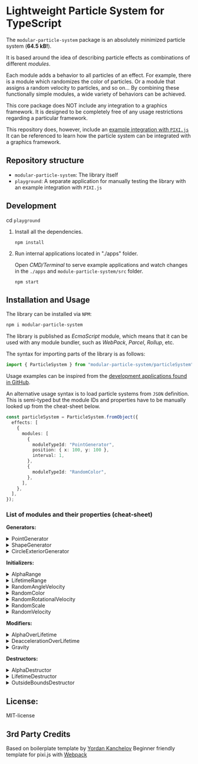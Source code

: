 <!---
This README is displayed in the front page of GitHub page
--->

# Lightweight Particle System for TypeScript

The `modular-particle-system` package is an absolutely minimized particle system (**64.5 kB!**).

It is based around the idea of describing particle effects as combinations of different _modules_.

Each module adds a behavior to all particles of an effect.
For example, there is a module which randomizes the color of particles.
Or a module that assigns a random velocity to particles, and so on...
By combining these functionally simple modules, a wide variety of behaviors can be achieved.

This core package does NOT include any integration to a graphics framework.
It is designed to be completely free of any usage restrictions regarding a particular framework.

This repository does, however, include an [example integration with `PIXI.js`](https://github.com/Risto-Paasivirta/ParticleSystem/tree/nk/singleplayer/playground/apps/helpers/renderer/renderer.ts)
It can be referenced to learn how the particle system can be integrated with a graphics framework.

## Repository structure

- `modular-particle-system`: The library itself
- `playground`: A separate application for manually testing the library with an example integration with `PIXI.js`

## Development

cd `playground`

1. Install all the dependencies.

   ```
   npm install
   ```

2. Run internal applications located in "./apps" folder.

   Open _CMD/Terminal_ to serve example applications and watch changes in the `./apps` and `module-particle-system/src` folder.

   ```
   npm start
   ```

## Installation and Usage

The library can be installed via `NPM`:

```bash
npm i modular-particle-system
```

The library is published as _EcmaScript_ module, which means that it can be used with any module bundler, such as _WebPack_, _Parcel_, _Rollup_, etc.

The syntax for importing parts of the library is as follows:

```js
import { ParticleSystem } from "modular-particle-system/particleSystem";
```

Usage examples can be inspired from the [development applications found in GitHub](https://github.com/Risto-Paasivirta/ParticleSystem/tree/nk/singleplayer/playground/apps).

An alternative usage syntax is to load particle systems from `JSON` definition.
This is semi-typed but the module IDs and properties have to be manually looked up from the cheat-sheet below.

```ts
const particleSystem = ParticleSystem.fromObject({
  effects: [
    {
      modules: [
        {
          moduleTypeId: "PointGenerator",
          position: { x: 100, y: 100 },
          interval: 1,
        },
        {
          moduleTypeId: "RandomColor",
        },
      ],
    },
  ],
});
```

### List of modules and their properties (cheat-sheet)

**Generators:**

<details><summary>PointGenerator</summary>

   - `interval: number`
   - `position: Position`

</details>

<details><summary>ShapeGenerator</summary>

   - `interval: number`
   - `shape: Shape`

</details>

<details><summary>CircleExteriorGenerator</summary>

   - `interval: number`
   - `center: Position`
   - `radius: number`
   - `nextParticleAngle: number`
   - `angleStep: number`

</details>

**Initializers:**

<details><summary>AlphaRange</summary>

   - `min: number`
   - `max: number`

</details>

<details><summary>LifetimeRange</summary>

   - `min: number`
   - `max: number`

</details>

<details><summary>RandomAngleVelocity</summary>

   - `min: number`
   - `max: number`

</details>

<details><summary>RandomColor</summary>

   - `palette: Color[]`

</details>

<details><summary>RandomRotationalVelocity</summary>

   - `min: number`
   - `max: number`

</details>

<details><summary>RandomScale</summary>

   - `min: number`
   - `max: number`

</details>

<details><summary>RandomVelocity</summary>

   - `randomX: Range`
   - `randomY: Range`

</details>

**Modifiers:**

<details><summary>AlphaOverLifetime</summary>

   - `easing: EasingFunction`

</details>

<details><summary>DeaccelerationOverLifetime</summary>

   - `easing: EasingFunction`

</details>

<details><summary>Gravity</summary>

   - `strength: number`

</details>

**Destructors:**

<details><summary>AlphaDestructor</summary>

</details>

<details><summary>LifetimeDestructor</summary>

</details>

<details><summary>OutsideBoundsDestructor</summary>

   - `bounds: Shape`

</details>

## License:

MIT-license

## 3rd Party Credits

Based on boilerplate template by [Yordan Kanchelov](https://github.com/yordan-kanchelov/pixi-typescript-boilerplate)
Beginner friendly template for pixi.js with [Webpack](https://webpack.js.org/)
